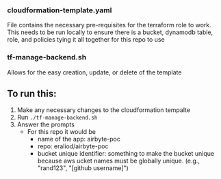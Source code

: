### cloudformation-template.yaml

File contains the necessary pre-requisites for the terraform role to work.
This needs to be run locally to ensure there is a bucket, dynamodb table, role, and policies tying it all together for this repo to use

### tf-manage-backend.sh

Allows for the easy creation, update, or delete of the template

## To run this:

1. Make any necessary changes to the cloudformation tempalte
2. Run `./tf-manage-backend.sh`
3. Answer the prompts
   - For this repo it would be
     - name of the app: airbyte-poc
     - repo: eraliod/airbyte-poc
     - bucket unique identifier: something to make the bucket unique because aws ucket names must be globally unique. (e.g., "rand123", "[github username]")
